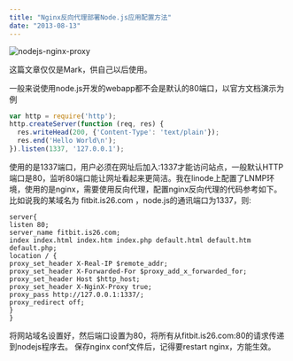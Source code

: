 ```yaml
---
title: "Nginx反向代理部署Node.js应用配置方法"
date: "2013-08-13"
---
```


![nodejs-nginx-proxy](https://static.is26.com/wp-image/2013/08/Screen-Shot-2013-08-13-at-6.58.12-PM.png)

这篇文章仅仅是Mark，供自己以后使用。

一般来说使用node.js开发的webapp都不会是默认的80端口，以官方文档演示为例

```javascript
var http = require('http');
http.createServer(function (req, res) {
  res.writeHead(200, {'Content-Type': 'text/plain'});
  res.end('Hello World\n');
}).listen(1337, '127.0.0.1');
```

使用的是1337端口，用户必须在网址后加入:1337才能访问站点，一般默认HTTP端口是80，监听80端口能让网址看起来更简洁。我在linode上配置了LNMP环境，使用的是nginx，需要使用反向代理，配置nginx反向代理的代码参考如下。 比如说我的某域名为 fitbit.is26.com ，node.js的通讯端口为1337，则:

```nginx
server{
listen 80;
server_name fitbit.is26.com;
index index.html index.htm index.php default.html default.htm default.php;
location / {
proxy_set_header X-Real-IP $remote_addr;
proxy_set_header X-Forwarded-For $proxy_add_x_forwarded_for;
proxy_set_header Host $http_host;
proxy_set_header X-NginX-Proxy true;
proxy_pass http://127.0.0.1:1337/;
proxy_redirect off;
}
}
```

将网站域名设置好，然后端口设置为80，将所有从fitbit.is26.com:80的请求传递到nodejs程序去。 保存nginx conf文件后，记得要restart nginx，方能生效。

